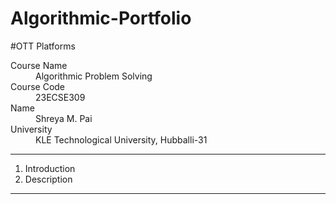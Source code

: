 # Algorithmic-Portfolio
#OTT Platforms
<dl>
<dt>Course Name</dt>
<dd>Algorithmic Problem Solving</dd>
<dt>Course Code</dt>
<dd>23ECSE309</dd>
<dt>Name</dt>
<dd>Shreya M. Pai</dd>
<dt>University</dt>
<dd>KLE Technological University, Hubballi-31</dd>
</dl>

***
1. Introduction
2. Description
***
